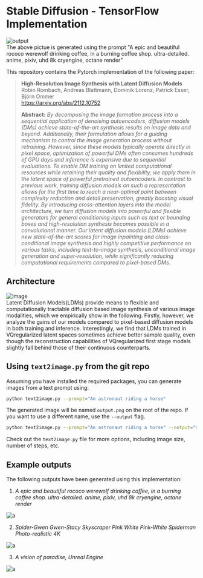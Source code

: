 # Stable Diffusion - TensorFlow Implementation
![output](https://user-images.githubusercontent.com/50144683/234247234-c2c263fb-a913-4ea6-a77a-0288e424786b.png)</br>
The above pictue is generated using the prompt "A epic and beautiful rococo werewolf drinking coffee, in a burning coffee shop. ultra-detailed. anime, pixiv, uhd 8k cryengine, octane render"

This repository contains the Pytorch implementation of the following paper:
>**High-Resolution Image Synthesis with Latent Diffusion Models**</br>
>Robin Rombach, Andreas Blattmann, Dominik Lorenz, Patrick Esser, Björn Ommer</br>
>https://arxiv.org/abs/2112.10752
>
>**Abstract:** _By decomposing the image formation process into a sequential application of denoising autoencoders, diffusion models (DMs) achieve state-of-the-art synthesis results on image data and beyond. Additionally, their formulation allows for a guiding mechanism to control the image generation process without retraining. However, since these models typically operate directly in pixel space, optimization of powerful DMs often consumes hundreds of GPU days and inference is expensive due to sequential evaluations. To enable DM training on limited computational resources while retaining their quality and flexibility, we apply them in the latent space of powerful pretrained autoencoders. In contrast to previous work, training diffusion models on such a representation allows for the first time to reach a near-optimal point between complexity reduction and detail preservation, greatly boosting visual fidelity. By introducing cross-attention layers into the model architecture, we turn diffusion models into powerful and flexible generators for general conditioning inputs such as text or bounding boxes and high-resolution synthesis becomes possible in a convolutional manner. Our latent diffusion models (LDMs) achieve new state-of-the-art scores for image inpainting and class-conditional image synthesis and highly competitive performance on various tasks, including text-to-image synthesis, unconditional image generation and super-resolution, while significantly reducing computational requirements compared to pixel-based DMs._

## Architecture
![image](https://user-images.githubusercontent.com/50144683/234249084-739a761c-60de-4ff5-8b6c-94a6b886266a.png)</br>
Latent Diffusion Models(LDMs) provide means to flexible and computationally tractable diffusion based image synthesis of various image modalities, which we empirically show in the following. Firstly, however, we analyze the gains of our models compared to pixel-based diffusion models in both training and inference. Interestingly, we find that LDMs trained in VQregularized latent spaces sometimes achieve better sample quality, even though the reconstruction capabilities of VQregularized first stage models slightly fall behind those of their continuous counterparts.

## Using `text2image.py` from the git repo

Assuming you have installed the required packages, 
you can generate images from a text prompt using:

```bash
python text2image.py --prompt="An astronaut riding a horse"
```

The generated image will be named `output.png` on the root of the repo.
If you want to use a different name, use the `--output` flag.

```bash
python text2image.py --prompt="An astronaut riding a horse" --output="my_image.png"
```

Check out the `text2image.py` file for more options, including image size, number of steps, etc.  

## Example outputs 

The following outputs have been generated using this implementation:

1) *A epic and beautiful rococo werewolf drinking coffee, in a burning coffee shop. ultra-detailed. anime, pixiv, uhd 8k cryengine, octane render*

![a](https://user-images.githubusercontent.com/1890549/190841598-3d0b9bd1-d679-4c8d-bd5e-b1e24397b5c8.png)


2) *Spider-Gwen Gwen-Stacy Skyscraper Pink White Pink-White Spiderman Photo-realistic 4K*

![a](https://user-images.githubusercontent.com/1890549/190841999-689c9c38-ece4-46a0-ad85-f459ec64c5b8.png)


3) *A vision of paradise, Unreal Engine*

![a](https://user-images.githubusercontent.com/1890549/190841886-239406ea-72cb-4570-8f4c-fcd074a7ad7f.png)
